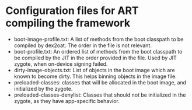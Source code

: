 # Configuration files for ART compiling the framework

* boot-image-profile.txt: A list of methods from the boot classpath to be compiled by dex2oat.
  The order in the file is not relevant.
* boot-profile.txt: An ordered list of methods from the boot classpath to be compiled by
  the JIT in the order provided in the file. Used by JIT zygote, when on-device
  signing failed.
* dirty-image-objects.txt: List of objects in the boot image which are known to
  become dirty. This helps binning objects in the image file.
* preloaded-classes: classes that will be allocated in the boot image, and
  initialized by the zygote.
* preloaded-classes-denylist: Classes that should not be initialized in the
  zygote, as they have app-specific behavior.
